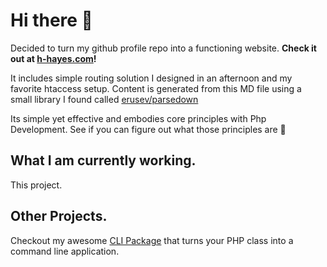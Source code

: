 # Hi there 👋
Decided to turn my github profile repo into a functioning website.
**Check it out at [h-hayes.com](h-hayes.com)!**

It includes simple routing solution I designed in an afternoon and my favorite htaccess setup.
Content is generated from this MD file using a small library I found called [erusev/parsedown](https://github.com/erusev/parsedown)

Its simple yet effective and embodies core principles with Php Development.
See if you can figure out what those principles are 🤔

## What I am currently working.
This project.

## Other Projects.
Checkout my awesome [CLI Package](https://github.com/b-hayes/cli) that turns your PHP class into a command line application.
